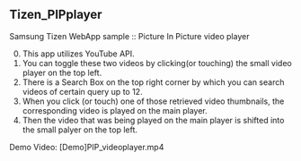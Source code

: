 ## Tizen_PIPplayer
Samsung Tizen WebApp sample
:: Picture In Picture video player

0. This app utilizes YouTube API.
1. You can toggle these two videos by clicking(or touching) the small video player on the top left.
2. There is a Search Box on the top right corner by which you can search videos of certain query up to 12.
3. When you click (or touch) one of those retrieved video thumbnails, the corresponding video is played on the main player.
4. Then the video that was being played on the main player is shifted into the small palyer on the top left.

Demo Video: [Demo]PIP_videoplayer.mp4
